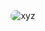 <div style="display: flex; justify-content: center; align-items: center;">
    <img src="https://blogger.googleusercontent.com/img/b/R29vZ2xl/AVvXsEi9fItIlFkA_7gbNnGU8CcmfmJ97U3MXMMBaMz4hVRZArf9onFTA7soU6vu2hx5d4DO3dj__IRefM-htuMDx95tRDBM8ytKy5hnxgeNcL6fYtdvxcfUEorl-zgLnU8NqRtD_3F-UlFAOWPM5mHDLrH40wCq2iaI1QUKyHMV4MWR_j3VGtvw6H3FLHseDdVh/s320/msg5675601260-11061.jpg" alt="xyz" style="border-radius: 20px;">
</div>


